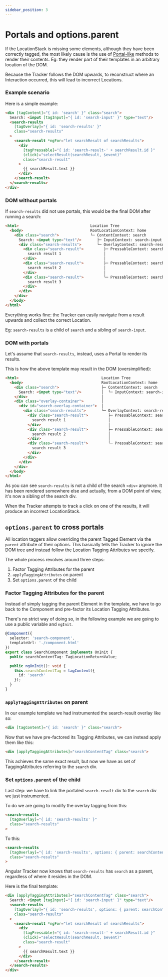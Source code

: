 ```yaml
---
sidebar_position: 3
---
```


# Portals and options.parent 
If the LocationStack is missing some elements, although they have been correctly tagged, the most likely cause is the use of [Portal-like](https://material.angular.io/cdk/portal/overview) methods to render their contents. Eg: they render part of their templates in an arbitrary location of the DOM.

Because the Tracker follows the DOM upwards, to reconstruct where an Interaction occurred, this will lead to incorrect Locations.

### Example scenario
Here is a simple example:

```html
<div [tagContent]="{ id: 'search' }" class="search">
  Search: <input [tagInput]="{ id: 'search-input' }" type="text"/>
  <search-results 
    [tagOverlay]="{ id: 'search-results' }" 
    class="search-results"
  >
    <search-result *ngFor="let searchResult of searchResults">
      <div 
        [tagPressable]="{ id: 'search-result-' + searchResult.id }"
        (click)="selectResult(searchResult, $event)"
        class="search-result"
      >
        {{ searchResult.text }}
      </div>
    </search-result>
  </search-results>
</div>
```

### DOM without portals
If `search-results` did not use portals, this would be the final DOM after running a search:
```html
<html>                                Location Tree
  <body>                              RootLocationContext: home
    <div class="search">              └─ ContentContext: search
      Search: <input type="text"/>       ├─ InputContext: search-input
      <div class="search-results">       └─ OverlayContext: search-results
        <div class="search-result">         ├─ PressableContext: search-result-1
          search result 1                   │
        </div>                              │
        <div class="search-result">         ├─ PressableContext: search-result-2
          search result 2                   │
        </div>                              │ 
        <div class="search-result">         └─ PressableContext: search-result-3
          search result 3
        </div>
      </div>
    </div>
  </body>
</html>
```

Everything works fine: the Tracker can easily navigate from a result upwards and collect the correct Location.

Eg: `search-results` is a child of `search` and a sibling of `search-input`.


### DOM with portals
Let's assume that `search-results`, instead, uses a Portal to render its results.  

This is how the above template may result in the DOM (oversimplified):

```html
<html>                                     Location Tree
  <body>                                   RootLocationContext: home
    <div class="search">                   ├─ ContentContext: search
      Search: <input type="text"/>         │  └─ InputContext: search-input
    </div>                                 │
    <div class="overlay-container">        │
      <div id="search-overlay-container">  │
        <div class="search-results">       └─ OverlayContext: search-results
          <div class="search-result">         ├─ PressableContext: search-result-1
            search result 1                   │
          </div>                              │
          <div class="search-result">         ├─ PressableContext: search-result-2
            search result 2                   │
          </div>                              │
          <div class="search-result">         └─ PressableContext: search-result-3
            search result 3
          </div>
        </div>
      </div>
    </div>
  </body>
</html>
```

As you can see `search-results` is not a child of the search `<div>` anymore. 
It has been rendered somewhere else and actually, from a DOM point of view, it's now a sibling of the search div. 

When the Tracker attempts to track a click on one of the results, it will produce an incorrect LocationStack.

## `options.parent` to cross portals
All location taggers allow overriding the parent Tagged Element via the `parent` attribute of their options. 
This basically tells the Tracker to ignore the DOM tree and instead follow the Location Tagging Attributes we specify.

The whole process revolves around three steps:

1. Factor Tagging Attributes for the parent
2. `applyTaggingAttributes` on parent
3. Set `options.parent` of the child

### Factor Tagging Attributes for the parent
Instead of simply tagging the parent Element in the template, we have to go back to the Component and pre-factor its
Location Tagging Attributes. 

There's no strict way of doing so, in the following example we are going to use a public variable and `ngInit`.

```ts
@Component({
  selector: 'search-component',
  templateUrl: './component.html'
})
export class SearchComponent implements OnInit {
  public searchContentTag: TagLocationReturnValue;

  public ngOnInit(): void {
    this.searchContentTag = tagContent({
      id: 'search'
    });
  }
}
```

### `applyTaggingAttributes` on parent
In our example template we had instrumented the search-result overlay like so:
```html
<div [tagContent]="{ id: 'search' }" class="search">
```

Now that we have pre-factored its Tagging Attributes, we can instead apply them like this:

```html
<div [applyTaggingAttributes]="searchContentTag" class="search">
```

This achieves the same exact result, but now we have as set of TaggingAttributes referring to the `search` div.

### Set `options.parent` of the child
Last step: we have to link the portaled `search-result` div to the `search` div we just instrumented.

To do we are going to modify the overlay tagging from this:

```html
<search-results 
  [tagOverlay]="{ id: 'search-results' }" 
  class="search-results"
>
```

To this:
```html
<search-results 
  [tagOverlay]="{ id: 'search-results', options: { parent: searchContentTag } }" 
  class="search-results"
>
```

Angular Tracker now knows that `search-results` has `search` as a parent, regardless of where it resides in the DOM.

Here is the final template:

```html
<div [applyTaggingAttributes]="searchContentTag" class="search">
  Search: <input [tagInput]="{ id: 'search-input' }" type="text"/>
  <search-results
    [tagOverlay]="{ id: 'search-results', options: { parent: searchContentTag } }"
    class="search-results"
  >
    <search-result *ngFor="let searchResult of searchResults">
      <div 
        [tagPressable]="{ id: 'search-result-' + searchResult.id }"
        (click)="selectResult(searchResult, $event)"
        class="search-result"
      >
        {{ searchResult.text }}
      </div>
    </search-result>
  </search-results>
</div>
```